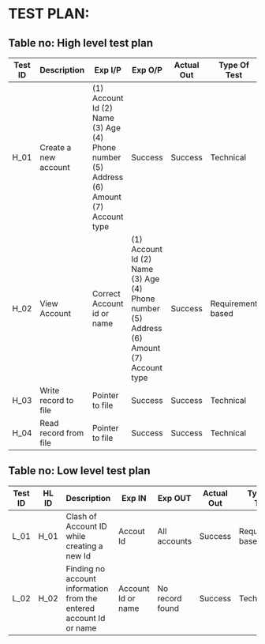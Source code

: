 # TEST PLAN:

## Table no: High level test plan

| **Test ID** | **Description**                                              | **Exp I/P** | **Exp O/P** | **Actual Out** |**Type Of Test**  |    
|-------------|--------------------------------------------------------------|------------|-------------|----------------|------------------|
|  H_01       |Create a new account|(1) Account Id (2) Name (3) Age (4) Phone number (5) Address (6) Amount (7) Account type |Success| Success|Technical|
|  H_02       |View Account| Correct Account id or name|(1) Account Id (2) Name (3) Age (4) Phone number (5) Address (6) Amount (7) Account type|Success|Requirement based    |
|  H_03       |Write record to file| Pointer to file|Success| Success|Technical   |
|  H_04      |Read record from file| Pointer to file|Success| Success|Technical   |

## Table no: Low level test plan

| **Test ID** |**HL ID**| **Description**                                              | **Exp IN** | **Exp OUT** | **Actual Out** |**Type Of Test**  |    
|-------------|---------|--------------------------------------------------------------|------------|-------------|----------------|------------------|
|  L_01       |H_01|Clash of Account ID while creating a new Id| Accout Id |All accounts|Success|Requirement based |
|  L_02       |H_02|Finding no account information from the entered account Id or name| Account Id or name | No record found| Success|Technical   |

